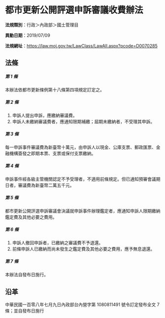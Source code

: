 # 都市更新公開評選申訴審議收費辦法




**法規類別**：行政＞內政部＞國土管理目

**異動日期**：2019/07/09  

**法規網址**：https://law.moj.gov.tw/LawClass/LawAll.aspx?pcode=D0070285



## 法條
##### 第 1 條
本辦法依都市更新條例第十八條第四項規定訂定之。

##### 第 2 條
1. 申訴人提出申訴，應繳納審議費。
1. 申訴人未繳納審議費者，應通知限期補繳；屆期未繳納者，不受理其申訴。

##### 第 3 條
每一申訴事件審議費為新臺幣十萬元，由申訴人以現金、公庫支票、郵政匯票、金融機構簽發之即期本票、支票或保付支票繳納。

##### 第 4 條
申訴事件經各級主管機關認定不予受理者，不適用前條規定。但已通知預審會議期日者，審議費為新臺幣二萬五千元。

##### 第 5 條
都市更新公開評選申訴審議會決議就申訴事件辦理鑑定者，應通知申訴人限期繳納鑑定費及其他必要之費用。

##### 第 6 條
1. 申訴人撤回申訴者，已繳納之審議費不予退還。
1. 前條申訴人已繳納而尚未發生之鑑定費及其他必要之費用，應予無息退還。

##### 第 7 條
本辦法自發布日施行。

## 沿革
中華民國一百零八年七月九日內政部台內營字第 1080811491 號令訂定發布全文 7  條；並自發布日施行

